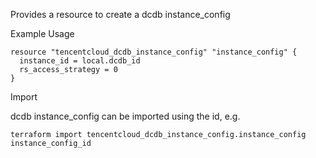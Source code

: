 Provides a resource to create a dcdb instance_config

Example Usage

```hcl
resource "tencentcloud_dcdb_instance_config" "instance_config" {
  instance_id = local.dcdb_id
  rs_access_strategy = 0
}
```

Import

dcdb instance_config can be imported using the id, e.g.

```
terraform import tencentcloud_dcdb_instance_config.instance_config instance_config_id
```